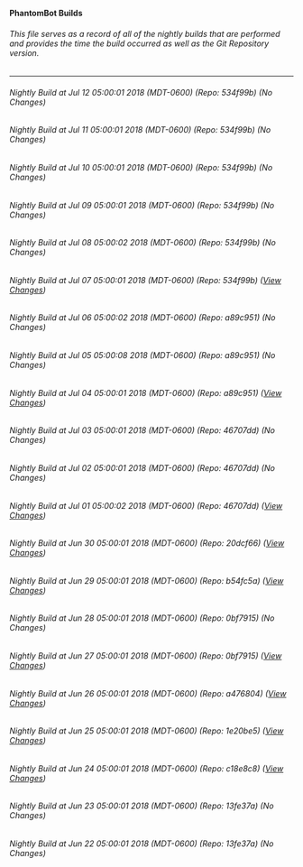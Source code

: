 **PhantomBot Builds**

###### This file serves as a record of all of the nightly builds that are performed and provides the time the build occurred as well as the Git Repository version.
-------------------------------------------------------------------------------------------------------------
###### Nightly Build at Jul 12 05:00:01 2018 (MDT-0600) (Repo: 534f99b) (No Changes)
###### Nightly Build at Jul 11 05:00:01 2018 (MDT-0600) (Repo: 534f99b) (No Changes)
###### Nightly Build at Jul 10 05:00:01 2018 (MDT-0600) (Repo: 534f99b) (No Changes)
###### Nightly Build at Jul 09 05:00:01 2018 (MDT-0600) (Repo: 534f99b) (No Changes)
###### Nightly Build at Jul 08 05:00:02 2018 (MDT-0600) (Repo: 534f99b) (No Changes)
###### Nightly Build at Jul 07 05:00:01 2018 (MDT-0600) (Repo: 534f99b) ([View Changes](https://github.com/PhantomBot/PhantomBot/compare/a89c951...534f99b))
###### Nightly Build at Jul 06 05:00:02 2018 (MDT-0600) (Repo: a89c951) (No Changes)
###### Nightly Build at Jul 05 05:00:08 2018 (MDT-0600) (Repo: a89c951) (No Changes)
###### Nightly Build at Jul 04 05:00:01 2018 (MDT-0600) (Repo: a89c951) ([View Changes](https://github.com/PhantomBot/PhantomBot/compare/46707dd...a89c951))
###### Nightly Build at Jul 03 05:00:01 2018 (MDT-0600) (Repo: 46707dd) (No Changes)
###### Nightly Build at Jul 02 05:00:01 2018 (MDT-0600) (Repo: 46707dd) (No Changes)
###### Nightly Build at Jul 01 05:00:02 2018 (MDT-0600) (Repo: 46707dd) ([View Changes](https://github.com/PhantomBot/PhantomBot/compare/20dcf66...46707dd))
###### Nightly Build at Jun 30 05:00:01 2018 (MDT-0600) (Repo: 20dcf66) ([View Changes](https://github.com/PhantomBot/PhantomBot/compare/b54fc5a...20dcf66))
###### Nightly Build at Jun 29 05:00:01 2018 (MDT-0600) (Repo: b54fc5a) ([View Changes](https://github.com/PhantomBot/PhantomBot/compare/0bf7915...b54fc5a))
###### Nightly Build at Jun 28 05:00:01 2018 (MDT-0600) (Repo: 0bf7915) (No Changes)
###### Nightly Build at Jun 27 05:00:01 2018 (MDT-0600) (Repo: 0bf7915) ([View Changes](https://github.com/PhantomBot/PhantomBot/compare/a476804...0bf7915))
###### Nightly Build at Jun 26 05:00:01 2018 (MDT-0600) (Repo: a476804) ([View Changes](https://github.com/PhantomBot/PhantomBot/compare/1e20be5...a476804))
###### Nightly Build at Jun 25 05:00:01 2018 (MDT-0600) (Repo: 1e20be5) ([View Changes](https://github.com/PhantomBot/PhantomBot/compare/c18e8c8...1e20be5))
###### Nightly Build at Jun 24 05:00:01 2018 (MDT-0600) (Repo: c18e8c8) ([View Changes](https://github.com/PhantomBot/PhantomBot/compare/13fe37a...c18e8c8))
###### Nightly Build at Jun 23 05:00:01 2018 (MDT-0600) (Repo: 13fe37a) (No Changes)
###### Nightly Build at Jun 22 05:00:01 2018 (MDT-0600) (Repo: 13fe37a) (No Changes)
